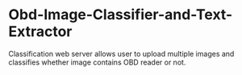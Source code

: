 # Obd-Image-Classifier-and-Text-Extractor
Classification web server allows user to upload multiple images and classifies whether image contains OBD reader or not. 
